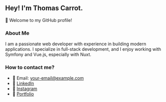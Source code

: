 ## Hey! I'm Thomas Carrot. 

👋 Welcome to my GitHub profile!

### About Me
I am a passionate web developer with experience in building modern applications. I specialize in full-stack development, and I enjoy working with Symfony and Vue.js, especially with Nuxt.

### How to contact me?
- 📧 Email: [your-email@example.com](mailto:your-email@example.com)
- 🔗 [LinkedIn](https://www.linkedin.com/in/your-linkedin)
- 📸 [Instagram](https://www.instagram.com/your-instagram)
- 💼 [Portfolio](https://your-portfolio-link.com)
